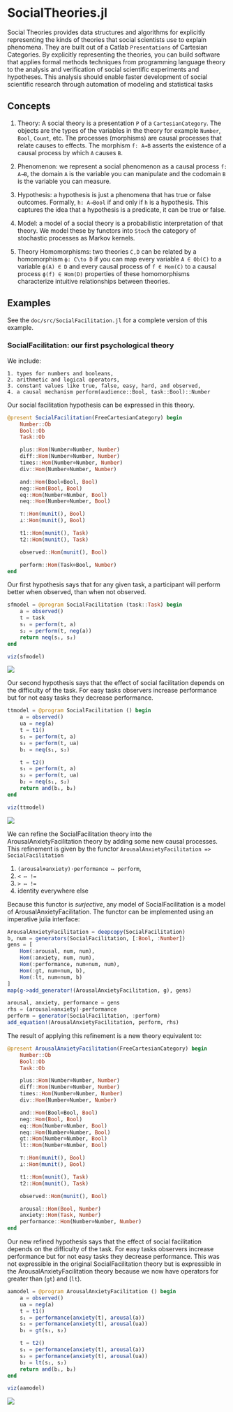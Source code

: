 # SocialTheories.jl

Social Theories provides data structures and algorithms for explicitly representing the kinds of theories that social scientists use to explain phenomena. They are built out of a Catlab `Presentations` of Cartesian Categories. By explicitly representing the theories, you can build software that applies formal methods techniques from programming language theory to the analysis and verification of social scientific experiments and hypotheses. This analysis should enable faster development of social scientific research through automation of modeling and statistical tasks

## Concepts

1. Theory: A social theory is a presentation `P` of a `CartesianCategory`. The objects are the types of the variables in the theory for example `Number`, `Bool`, `Count`, etc. The processes (morphisms) are causal processes that relate causes to effects. The morphism `f: A→B` asserts the existence of a causal process by which `A` causes `B`.

2. Phenomenon: we represent a social phenomenon as a causal process `f: A→B`, the domain `A` is the variable you can manipulate and the codomain `B` is the variable you can measure.

3. Hypothesis: a hypothesis is just a phenomena that has true or false outcomes. Formally, `h: A→Bool` if and only if `h` is a hypothesis. This captures the idea that a hypothesis is a predicate, it can be true or false.

4. Model: a model of a social theory is a probabilistic interpretation of that theory. We model these by functors into `Stoch` the category of stochastic processes as Markov kernels.

5. Theory Homomorphisms: two theories `C,D` can be related by a homomorphism `ϕ: C\to D` if you can map every variable `A ∈ Ob(C)` to a variable `ϕ(A) ∈ D` and every causal process of `f ∈ Hom(C)` to a causal process `ϕ(f) ∈ Hom(D)` properties of these homomorphisms characterize intuitive relationships between theories.

## Examples

See the `doc/src/SocialFacilitation.jl` for a complete version of this example.


### SocialFacilitation: our first psychological theory

We include:

    1. types for numbers and booleans,
    2. arithmetic and logical operators,
    3. constant values like true, false, easy, hard, and observed,
    4. a causal mechanism perform(audience::Bool, task::Bool)::Number

Our social facilitation hypothesis can be expressed in this theory.

```julia
@present SocialFacilitation(FreeCartesianCategory) begin
    Number::Ob
    Bool::Ob
    Task::Ob

    plus::Hom(Number⊗Number, Number)
    diff::Hom(Number⊗Number, Number)
    times::Hom(Number⊗Number, Number)
    div::Hom(Number⊗Number, Number)

    and::Hom(Bool⊗Bool, Bool)
    neg::Hom(Bool, Bool)
    eq::Hom(Number⊗Number, Bool)
    neq::Hom(Number⊗Number, Bool)

    ⊤::Hom(munit(), Bool)
    ⊥::Hom(munit(), Bool)

    t1::Hom(munit(), Task)
    t2::Hom(munit(), Task)

    observed::Hom(munit(), Bool)

    perform::Hom(Task⊗Bool, Number)
end
```

Our first hypothesis says that for any given task, a participant
will perform better when observed, than when not observed.

```julia
sfmodel = @program SocialFacilitation (task::Task) begin
    a = observed()
    t = task
    s₁ = perform(t, a)
    s₂ = perform(t, neg(a))
    return neq(s₁, s₂)
end

viz(sfmodel)
```

![](doc/img/sfmodel.png)

Our second hypothesis says that the effect of social facilitation
depends on the difficulty of the task. For easy tasks observers increase performance
but for not easy tasks they decrease performance.

```julia
ttmodel = @program SocialFacilitation () begin
    a = observed()
    ua = neg(a)
    t = t1()
    s₁ = perform(t, a)
    s₂ = perform(t, ua)
    b₁ = neq(s₁, s₂)

    t = t2()
    s₁ = perform(t, a)
    s₂ = perform(t, ua)
    b₂ = neq(s₁, s₂)
    return and(b₁, b₂)
end

viz(ttmodel)
```

![](doc/img/ttmodel.png)

We can refine the SocialFacilitation theory into the ArousalAnxietyFacilitation theory by adding some new causal processes. This refinement is given by the functor `ArousalAnxietyFacilitation => SocialFacilitation`

1. `(arousal⊗anxiety)⋅performance ↦ perform`,
1. `< ↦ !=`
1. `> ↦ !=`
1. identity everywhere else

Because this functor is *surjective*, any model of SocialFacilitation is a model of ArousalAnxietyFacilitation. The functor can be implemented using an imperative julia interface:

```julia
ArousalAnxietyFacilitation = deepcopy(SocialFacilitation)
b, num = generators(SocialFacilitation, [:Bool, :Number])
gens = [
    Hom(:arousal, num, num),
    Hom(:anxiety, num, num),
    Hom(:performance, num⊗num, num),
    Hom(:gt, num⊗num, b),
    Hom(:lt, num⊗num, b)
]
map(g->add_generator!(ArousalAnxietyFacilitation, g), gens)

arousal, anxiety, performance = gens
rhs = (arousal⊗anxiety)⋅performance
perform = generator(SocialFacilitation, :perform)
add_equation!(ArousalAnxietyFacilitation, perform, rhs)
```

The result of applying this refinement is a new theory equivalent to:

```julia
@present ArousalAnxietyFacilitation(FreeCartesianCategory) begin
    Number::Ob
    Bool::Ob
    Task::Ob

    plus::Hom(Number⊗Number, Number)
    diff::Hom(Number⊗Number, Number)
    times::Hom(Number⊗Number, Number)
    div::Hom(Number⊗Number, Number)

    and::Hom(Bool⊗Bool, Bool)
    neg::Hom(Bool, Bool)
    eq::Hom(Number⊗Number, Bool)
    neq::Hom(Number⊗Number, Bool)
    gt::Hom(Number⊗Number, Bool)
    lt::Hom(Number⊗Number, Bool)

    ⊤::Hom(munit(), Bool)
    ⊥::Hom(munit(), Bool)

    t1::Hom(munit(), Task)
    t2::Hom(munit(), Task)

    observed::Hom(munit(), Bool)

    arousal::Hom(Bool, Number)
    anxiety::Hom(Task, Number)
    performance::Hom(Number⊗Number, Number)
end
```

Our new refined hypothesis says that the effect of social facilitation
depends on the difficulty of the task. For easy tasks observers increase performance but for not easy tasks they decrease performance. This was not expressible in the original SocialFacilitation theory but is expressible in the ArousalAnxietyFacilitation theory because we now have operators for greater than (`gt`) and (`lt`).

```julia
aamodel = @program ArousalAnxietyFacilitation () begin
    a = observed()
    ua = neg(a)
    t = t1()
    s₁ = performance(anxiety(t), arousal(a))
    s₂ = performance(anxiety(t), arousal(ua))
    b₁ = gt(s₁, s₂)

    t = t2()
    s₁ = performance(anxiety(t), arousal(a))
    s₂ = performance(anxiety(t), arousal(ua))
    b₂ = lt(s₁, s₂)
    return and(b₁, b₂)
end

viz(aamodel)
```

![](doc/img/aamodel.png)
